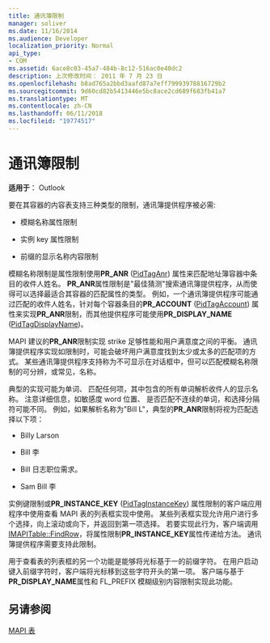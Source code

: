```yaml
---
title: 通讯簿限制
manager: soliver
ms.date: 11/16/2014
ms.audience: Developer
localization_priority: Normal
api_type:
- COM
ms.assetid: 6ace8c03-45a7-484b-8c12-516ac0e40dc2
description: 上次修改时间： 2011 年 7 月 23 日
ms.openlocfilehash: b8ad765a2bbd3aafd87a7eff79993978816729b2
ms.sourcegitcommit: 9d60cd82b5413446e5bc8ace2cd689f683fb41a7
ms.translationtype: MT
ms.contentlocale: zh-CN
ms.lasthandoff: 06/11/2018
ms.locfileid: "19774517"
---
```

# <a name="address-book-restrictions"></a>通讯簿限制

  
  
**适用于**： Outlook 
  
要在其容器的内容表支持三种类型的限制，通讯簿提供程序被必需:
  
- 模糊名称属性限制
    
- 实例 key 属性限制
    
- 前缀的显示名称内容限制
    
模糊名称限制是属性限制使用**PR_ANR** ([PidTagAnr](pidtaganr-canonical-property.md)) 属性来匹配地址簿容器中条目的收件人姓名。 **PR_ANR**属性限制是"最佳猜测"搜索通讯簿提供程序，从而使得可以选择最适合其容器的匹配属性的类型。 例如，一个通讯簿提供程序可能通过匹配的收件人姓名，针对每个容器条目的**PR_ACCOUNT** ([PidTagAccount](pidtagaccount-canonical-property.md)) 属性来实现**PR_ANR**限制，而其他提供程序可能使用**PR_DISPLAY_NAME** ([PidTagDisplayName](pidtagdisplayname-canonical-property.md))。
  
MAPI 建议的**PR_ANR**限制实现 strike 足够性能和用户满意度之间的平衡。 通讯簿提供程序实现如限制时，可能会破坏用户满意度找到太少或太多的匹配项的方式。 某些通讯簿提供程序支持称为不可显示在对话框中，但可以匹配模糊名称限制的可分辨，或常见，名称。 
  
典型的实现可能为单词、 匹配任何项，其中包含的所有单词解析收件人的显示名称。 注意详细信息，如敏感度 word 位置、 是否匹配不连续的单词，和选择分隔符可能不同。 例如，如果解析名称为"Bill L"，典型的**PR_ANR**限制将视为匹配选择以下项： 
  
- Billy Larson
    
- Bill 李
    
- Bill 日志职位需求。 
    
- Sam Bill 李
    
实例键限制或**PR_INSTANCE_KEY** ([PidTagInstanceKey](pidtaginstancekey-canonical-property.md)) 属性限制的客户端应用程序中使用查看 MAPI 表的列表框实现中使用。 某些列表框实现允许用户进行多个选择，向上滚动或向下，并返回到第一项选择。 若要实现此行为，客户端调用[IMAPITable::FindRow](imapitable-findrow.md)，将属性限制**PR_INSTANCE_KEY**属性传递给方法。 通讯簿提供程序需要支持此限制。 
  
用于查看表的列表框的另一个功能是能够将光标基于一的前缀字符。 在用户启动键入前缀字符时，客户端将光标移到这些字符开头的第一项。 客户端与基于**PR_DISPLAY_NAME**属性和 FL_PREFIX 模糊级别内容限制实现此功能。 
  
## <a name="see-also"></a>另请参阅



[MAPI 表](mapi-tables.md)

